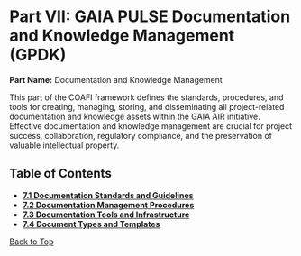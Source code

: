 # Part VII: GAIA PULSE Documentation and Knowledge Management (GPDK)

**Part Name:** Documentation and Knowledge Management

This part of the COAFI framework defines the standards, procedures, and tools for creating, managing, storing, and disseminating all project-related documentation and knowledge assets within the GAIA AIR initiative. Effective documentation and knowledge management are crucial for project success, collaboration, regulatory compliance, and the preservation of valuable intellectual property.

## Table of Contents

*   [**7.1 Documentation Standards and Guidelines**](./STD/index.md)
*   [**7.2 Documentation Management Procedures**](./PROC/index.md)
*   [**7.3 Documentation Tools and Infrastructure**](./TOOL/index.md)
*   [**7.4 Document Types and Templates**](./TYPE/index.md)

[Back to Top](#)
